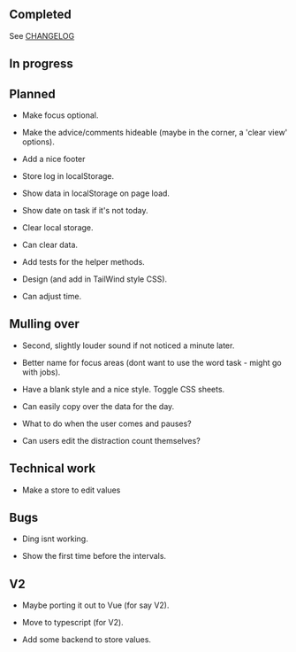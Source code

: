 ## Completed

See [CHANGELOG](CHANGELOG.md)

## In progress

## Planned

- Make focus optional.

- Make the advice/comments hideable (maybe in the corner, a 'clear view' options).

- Add a nice footer

- Store log in localStorage.

- Show data in localStorage on page load.

- Show date on task if it's not today.

- Clear local storage.

- Can clear data.

- Add tests for the helper methods.

- Design (and add in TailWind style CSS).

- Can adjust time.

## Mulling over

- Second, slightly louder sound if not noticed a minute later.

- Better name for focus areas (dont want to use the word task - might go with jobs).

- Have a blank style and a nice style. Toggle CSS sheets.

- Can easily copy over the data for the day.

- What to do when the user comes and pauses?

- Can users edit the distraction count themselves?

## Technical work

- Make a store to edit values

## Bugs

- Ding isnt working.

- Show the first time before the intervals.

## V2
- Maybe porting it out to Vue (for say V2).

- Move to typescript (for V2).

- Add some backend to store values.
